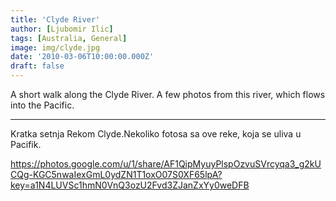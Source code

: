 ```yaml
---
title: 'Clyde River'
author: [Ljubomir Ilic]
tags: [Australia, General]
image: img/clyde.jpg
date: '2010-03-06T10:00:00.000Z'
draft: false
---
```


A short walk along the Clyde River. A few photos from this river, which flows into the Pacific.

--------

Kratka setnja Rekom Clyde.Nekoliko fotosa sa ove reke, koja se uliva u Pacifik.

https://photos.google.com/u/1/share/AF1QipMyuyPlspOzvuSVrcyqa3_g2kUCQg-KGC5nwaIexGmL0ydZN1T1oxO07S0XF65lpA?key=a1N4LUVSc1hmN0VnQ3ozU2Fvd3ZJanZxYy0weDFB
